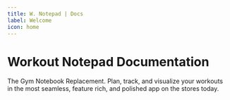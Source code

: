 ```yaml
---
title: W. Notepad | Docs
label: Welcome
icon: home
---
```


# Workout Notepad Documentation

The Gym Notebook Replacement. Plan, track, and visualize your workouts in the most seamless, feature rich, and polished app on the stores today.